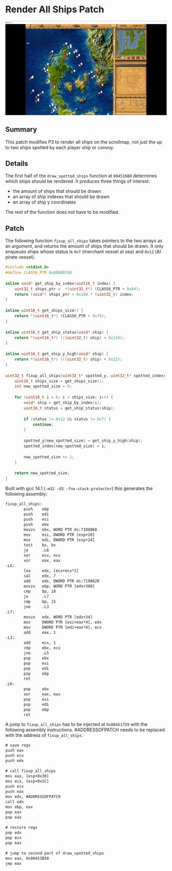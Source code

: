 # Render All Ships Patch
<p style="text-align:center">
    <img src="scrollmap-render-all-ships.png">
</p>

## Summary
This patch modifies P3 to render all ships on the scrollmap, not just the up to two ships spotted by each player ship or convoy.

## Details
The first half of the `draw_spotted_ships` function at `004516B0` determines which ships should be rendered.
It produces three things of interest:
- the amount of ships that should be drawn
- an array of ship indexes that should be drawn
- an array of ship y coordinates

The rest of the function does not have to be modified.

## Patch
The following function `fixup_all_ships` takes pointers to the two arrays as an argument, and returns the amount of ships that should be drawn.
It only enqueues ships whose status is `0xf` (merchant vessel at sea) and `0x12` (AI pirate vessel).
```c
#include <stdint.h>
#define CLASS6_PTR 0x006DD7A0

inline void* get_ship_by_index(uint16_t index) {
    uint32_t ships_ptr =  *(uint32_t*) (CLASS6_PTR + 0x04);
    return (void*) ships_ptr + 0x180 * (uint32_t) index;
}

inline uint16_t get_ships_size() {
    return *(uint16_t*) (CLASS6_PTR + 0xf4);
}

inline uint16_t get_ship_status(void* ship) {
    return *(uint16_t*) (((uint32_t) ship) + 0x134);
}

inline uint16_t get_ship_y_high(void* ship) {
    return *(uint16_t*) (((uint32_t) ship) + 0x22);
}

uint32_t fixup_all_ships(uint32_t* spotted_y, uint32_t* spotted_index) {
    uint16_t ships_size = get_ships_size();
    int new_spotted_size = 0;

    for (uint16_t i = 0; i < ships_size; i++) {
        void* ship = get_ship_by_index(i);
        uint16_t status = get_ship_status(ship);

        if (status != 0x12 && status != 0xf) {
            continue;
        }

        spotted_y[new_spotted_size] = get_ship_y_high(ship);
        spotted_index[new_spotted_size] = i;

        new_spotted_size += 1;
    }

    return new_spotted_size;
}
```

Built with gcc 14.1 (`-m32 -O3 -fno-stack-protector`) this generates the following assembly:
```assembly
fixup_all_ships:
        push    ebp
        push    edi
        push    esi
        push    ebx
        movzx   ebx, WORD PTR ds:7198868
        mov     esi, DWORD PTR [esp+20]
        mov     edi, DWORD PTR [esp+24]
        test    bx, bx
        je      .L6
        xor     ecx, ecx
        xor     eax, eax
.L5:
        lea     edx, [ecx+ecx*2]
        sal     edx, 7
        add     edx, DWORD PTR ds:7198628
        movzx   ebp, WORD PTR [edx+308]
        cmp     bp, 18
        je      .L7
        cmp     bp, 15
        jne     .L3
.L7:
        movzx   edx, WORD PTR [edx+34]
        mov     DWORD PTR [esi+eax*4], edx
        mov     DWORD PTR [edi+eax*4], ecx
        add     eax, 1
.L3:
        add     ecx, 1
        cmp     ebx, ecx
        jne     .L5
        pop     ebx
        pop     esi
        pop     edi
        pop     ebp
        ret
.L6:
        pop     ebx
        xor     eax, eax
        pop     esi
        pop     edi
        pop     ebp
        ret
```

A jump to `fixup_all_ships` has to be injected at `0x00451759` with the following assembly instructions.
#ADDRESSOFPATCH needs to be replaced with the address of `fixup_all_ships`.
```assembly
# save regs
push eax
push ecx
push edx

# call fixup_all_ships
mov eax, [esp+0x30]
mov ecx, [esp+0x2C]
push ecx
push eax
mov edx, #ADDRESSOFPATCH
call edx
mov ebp, eax
pop eax
pop eax

# restore regs
pop edx
pop ecx
pop eax

# jump to second part of draw_spotted_ships
mov eax, 0x00451B58
jmp eax
```
